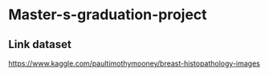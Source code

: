 # Master-s-graduation-project

## Link dataset
https://www.kaggle.com/paultimothymooney/breast-histopathology-images
